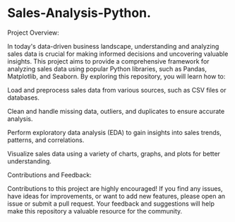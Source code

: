 # Sales-Analysis-Python.
Project Overview:

In today's data-driven business landscape, understanding and analyzing sales data is crucial for making informed decisions and uncovering valuable insights. This project aims to provide a comprehensive framework for analyzing sales data using popular Python libraries, such as Pandas, Matplotlib, and Seaborn. By exploring this repository, you will learn how to:

Load and preprocess sales data from various sources, such as CSV files or databases.

Clean and handle missing data, outliers, and duplicates to ensure accurate analysis.

Perform exploratory data analysis (EDA) to gain insights into sales trends, patterns, and correlations.

Visualize sales data using a variety of charts, graphs, and plots for better understanding.

Contributions and Feedback:

Contributions to this project are highly encouraged! If you find any issues, have ideas for improvements, or want to add new features, please open an issue or submit a pull request. Your feedback and suggestions will help make this repository a valuable resource for the community.
